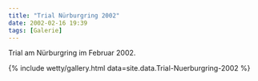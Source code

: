 ```yaml
---
title: "Trial Nürburgring 2002"
date: 2002-02-16 19:39
tags: [Galerie]
---
```

Trial am Nürburgring im Februar 2002. 

<!--more-->

{% include wetty/gallery.html data=site.data.Trial-Nuerburgring-2002 %}

